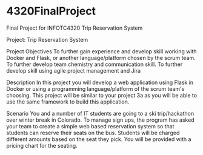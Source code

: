 # 4320FinalProject
Final Project for INFOTC4320 Trip Reservation System

Project: Trip Reservation System

Project Objectives
To further gain experience and develop skill working with Docker and Flask, or another language/platform chosen by the scrum team.
To further develop team chemistry and communication skill.
To further develop skill using agile project management and Jira

Description
In this project you will develop a web application using Flask in Docker or using a programming language/platform of the scrum team's choosing. This project will be similar to your project 3a as you will be able to use the same framework to build this application.

Scenario
You and a number of IT students are going to a ski trip/hackathon over winter break in Colorado. To manage sign ups, the program has asked your team to create a simple web based reservation system so that students can reserve their seats on the bus. Students will be charged different amounts based on the seat they pick. You will be provided with a pricing chart for the seating.

